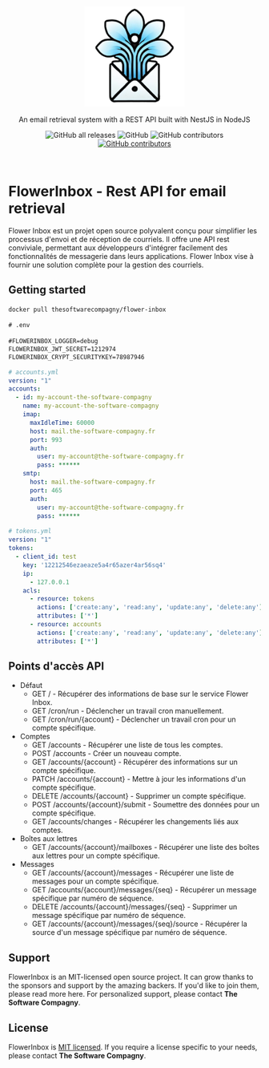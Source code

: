<p align="center">
  <a href="http://the-software-compagny.github.io/flower-inbox" target="blank"><img src="./public/logo.png" width="200" alt="FlowerInboxLogo" /></a>
</p>
<p align="center">An email retrieval system with a REST API built with NestJS in NodeJS</p>
<p align="center">
  <img alt="GitHub all releases" src="https://img.shields.io/github/downloads/the-software-compagny/flower-inbox/total">
  <img alt="GitHub" src="https://img.shields.io/github/license/the-software-compagny/flower-inbox">
  <img alt="GitHub contributors" src="https://img.shields.io/github/contributors/the-software-compagny/flower-inbox">
  <a href="https://github.com/the-software-compagny/flower-inbox/actions/workflows/release.yml?event=workflow_dispatch"><img alt="GitHub contributors" src="https://github.com/the-software-compagny/flower-inbox/actions/workflows/release.yml/badge.svg"></a>
</p>
<br>

# FlowerInbox - Rest API for email retrieval

Flower Inbox est un projet open source polyvalent conçu pour simplifier les processus d'envoi et de réception de courriels. Il offre une API rest conviviale, permettant aux développeurs d'intégrer facilement des fonctionnalités de messagerie dans leurs applications. Flower Inbox vise à fournir une solution complète pour la gestion des courriels.

## Getting started

```bash
docker pull thesoftwarecompagny/flower-inbox
```

```env
# .env

#FLOWERINBOX_LOGGER=debug
FLOWERINBOX_JWT_SECRET=1212974
FLOWERINBOX_CRYPT_SECURITYKEY=78987946
```

```yml
# accounts.yml
version: "1"
accounts:
  - id: my-account-the-software-compagny
    name: my-account-the-software-compagny
    imap:
      maxIdleTime: 60000
      host: mail.the-software-compagny.fr
      port: 993
      auth:
        user: my-account@the-software-compagny.fr
        pass: ******
    smtp:
      host: mail.the-software-compagny.fr
      port: 465
      auth:
        user: my-account@the-software-compagny.fr
        pass: ******

```

```yml
# tokens.yml
version: "1"
tokens:
  - client_id: test
    key: '12212546ezaeaze5a4r65azer4ar56sq4'
    ip:
      - 127.0.0.1
    acls:
      - resource: tokens
        actions: ['create:any', 'read:any', 'update:any', 'delete:any']
        attributes: ['*']
      - resource: accounts
        actions: ['create:any', 'read:any', 'update:any', 'delete:any']
        attributes: ['*']
```

## Points d'accès API
- Défaut
  - GET / - Récupérer des informations de base sur le service Flower Inbox.
  - GET /cron/run - Déclencher un travail cron manuellement.
  - GET /cron/run/{account} - Déclencher un travail cron pour un compte spécifique.
- Comptes
  - GET /accounts - Récupérer une liste de tous les comptes.
  - POST /accounts - Créer un nouveau compte.
  - GET /accounts/{account} - Récupérer des informations sur un compte spécifique.
  - PATCH /accounts/{account} - Mettre à jour les informations d'un compte spécifique.
  - DELETE /accounts/{account} - Supprimer un compte spécifique.
  - POST /accounts/{account}/submit - Soumettre des données pour un compte spécifique.
  - GET /accounts/changes - Récupérer les changements liés aux comptes.
- Boîtes aux lettres
  - GET /accounts/{account}/mailboxes - Récupérer une liste des boîtes aux lettres pour un compte spécifique.
- Messages
  - GET /accounts/{account}/messages - Récupérer une liste de messages pour un compte spécifique.
  - GET /accounts/{account}/messages/{seq} - Récupérer un message spécifique par numéro de séquence.
  - DELETE /accounts/{account}/messages/{seq} - Supprimer un message spécifique par numéro de séquence.
  - GET /accounts/{account}/messages/{seq}/source - Récupérer la source d'un message spécifique par numéro de séquence.

## Support
FlowerInbox is an MIT-licensed open source project. It can grow thanks to the sponsors and support by the amazing backers. If you'd like to join them, please read more here. For personalized support, please contact **The Software Compagny**.
## License
FlowerInbox is [MIT licensed](LICENSE).
If you require a license specific to your needs, please contact **The Software Compagny**.
